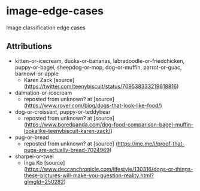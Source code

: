 # image-edge-cases
Image classification edge cases


## Attributions
- kitten-or-icecream, ducks-or-bananas, labradoodle-or-friedchicken, puppy-or-bagel, sheepdog-or-mop, dog-or-muffin, parrot-or-guac, barnowl-or-apple
  - Karen Zack [source] (https://twitter.com/teenybiscuit/status/709538333219618816)
- dalmation-or-icecream
  - reposted from unknown? at [source] (https://www.rover.com/blog/dogs-that-look-like-food/)
- dog-or-croissant, puppy-or-teddybear
  - reposted from unknown? at [source] (https://www.boredpanda.com/dog-food-comparison-bagel-muffin-lookalike-teenybiscuit-karen-zack/)
- pug-or-bread
  - reposted from unknown? at [source] (https://me.me/i/proof-that-pugs-are-actually-bread-7024969)
- sharpei-or-twel
  - Inga Ko [source] (https://www.deccanchronicle.com/lifestyle/130316/dogs-or-things-these-pictures-will-make-you-question-reality.html?gImgId=250282)



